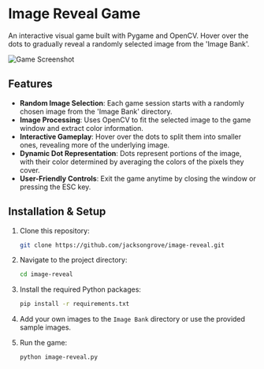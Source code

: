 # Image Reveal Game

An interactive visual game built with Pygame and OpenCV. Hover over the dots to gradually reveal a randomly selected image from the 'Image Bank'.

![Game Screenshot](image-reveal/image-reveal-demo.gif) <!-- Replace 'path_to_screenshot.png' with the path to an actual screenshot of your game if you have one -->

## Features

- **Random Image Selection**: Each game session starts with a randomly chosen image from the 'Image Bank' directory.
- **Image Processing**: Uses OpenCV to fit the selected image to the game window and extract color information.
- **Interactive Gameplay**: Hover over the dots to split them into smaller ones, revealing more of the underlying image.
- **Dynamic Dot Representation**: Dots represent portions of the image, with their color determined by averaging the colors of the pixels they cover.
- **User-Friendly Controls**: Exit the game anytime by closing the window or pressing the ESC key.

## Installation & Setup

1. Clone this repository:
   ```bash
   git clone https://github.com/jacksongrove/image-reveal.git
   ```
2. Navigate to the project directory:
   ```bash
   cd image-reveal
   ```
4. Install the required Python packages:
   ```bash
   pip install -r requirements.txt
   ```
5. Add your own images to the `Image Bank` directory or use the provided sample images.
   
6. Run the game: 
   ```bash
   python image-reveal.py
   ```
